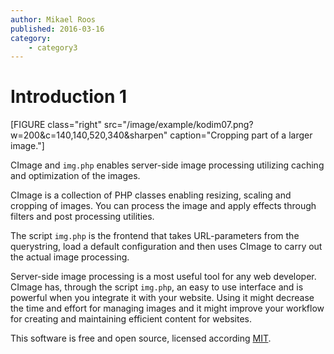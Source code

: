 ```yaml
---
author: Mikael Roos
published: 2016-03-16
category:
    - category3
---
```

Introduction 1
===================================

[FIGURE class="right" src="/image/example/kodim07.png?w=200&c=140,140,520,340&sharpen" caption="Cropping part of a larger image."]

CImage and `img.php` enables server-side image processing utilizing caching and optimization of the images.

CImage is a collection of PHP classes enabling resizing, scaling and cropping of images. You can process the image and apply effects through filters and post processing utilities.

<!--more-->

The script `img.php` is the frontend that takes URL-parameters from the querystring, load a default configuration and then uses CImage to carry out the actual image processing.

Server-side image processing is a most useful tool for any web developer. CImage has, through the script `img.php`, an easy to use interface and is powerful when you integrate it with your website. Using it might decrease the time and effort for managing images and it might improve your workflow for creating and maintaining efficient content for websites.

This software is free and open source, licensed according [MIT](https://github.com/mosbth/cimage/blob/master/LICENSE.txt).
